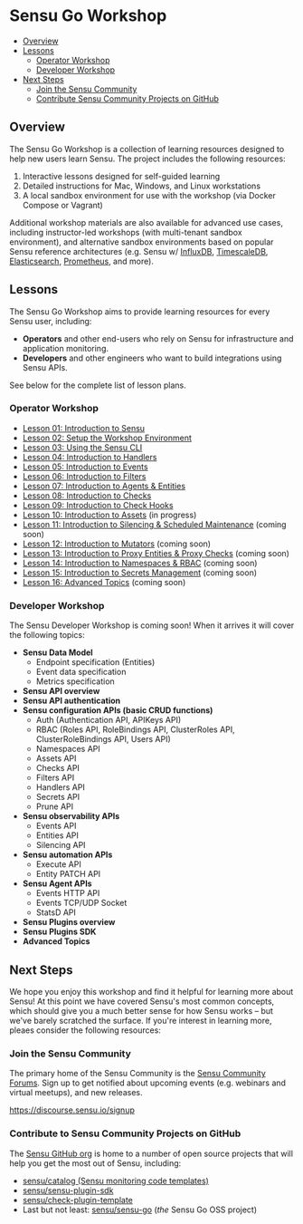 # Sensu Go Workshop

- [Overview](#overview)
- [Lessons](#lessons)
  - [Operator Workshop](#operator-workshop)
  - [Developer Workshop](#developer-workshop)
- [Next Steps](#next-steps)
  - [Join the Sensu Community](#join-the-sensu-community)
  - [Contribute Sensu Community Projects on GitHub](#contribute-to-sensu-community-projects-on-github)

## Overview

The Sensu Go Workshop is a collection of learning resources designed to help new users learn Sensu.
The project includes the following resources:

1. Interactive lessons designed for self-guided learning
2. Detailed instructions for Mac, Windows, and Linux workstations
3. A local sandbox environment for use with the workshop (via Docker Compose or Vagrant)

Additional workshop materials are also available for advanced use cases, including instructor-led workshops (with multi-tenant sandbox environment), and alternative sandbox environments based on popular Sensu reference architectures (e.g. Sensu w/ [InfluxDB][influxdb], [TimescaleDB][timescaledb], [Elasticsearch][elasticsearch], [Prometheus][prometheus], and more).

## Lessons

The Sensu Go Workshop aims to provide learning resources for every Sensu user, including:

- **Operators** and other end-users who rely on Sensu for infrastructure and application monitoring.
- **Developers** and other engineers who want to build integrations using Sensu APIs.

See below for the complete list of lesson plans.

### Operator Workshop

- [Lesson 01: Introduction to Sensu](/lessons/operator/01/README.md#readme)
- [Lesson 02: Setup the Workshop Environment](/lessons/operator/02/README.md#readme)
- [Lesson 03: Using the Sensu CLI](/lessons/operator/03/README.md#readme)
- [Lesson 04: Introduction to Handlers](/lessons/operator/04/README.md#readme)
- [Lesson 05: Introduction to Events](/lessons/operator/05/README.md#readme)
- [Lesson 06: Introduction to Filters](/lessons/operator/06/README.md#readme)
- [Lesson 07: Introduction to Agents & Entities](/lessons/operator/07/README.md#readme)
- [Lesson 08: Introduction to Checks](/lessons/operator/08/README.md#readme)
- [Lesson 09: Introduction to Check Hooks](/lessons/operator/09/README.md#readme)
- [Lesson 10: Introduction to Assets](/lessons/operator/10/README.md#readme) (in progress)
- [Lesson 11: Introduction to Silencing & Scheduled Maintenance](/lessons/operator/11/README.md#readme) (coming soon)
- [Lesson 12: Introduction to Mutators](/lessons/operator/12/README.md#readme) (coming soon)
- [Lesson 13: Introduction to Proxy Entities & Proxy Checks](/lessons/operator/13/README.md#readme) (coming soon)
- [Lesson 14: Introduction to Namespaces & RBAC](/lessons/operator/14/README.md#readme) (coming soon)
- [Lesson 15: Introduction to Secrets Management](/lessons/operator/15/README.md#readme) (coming soon)
- [Lesson 16: Advanced Topics](/lessons/operator/16/README.md#readme) (coming soon)

### Developer Workshop

The Sensu Developer Workshop is coming soon!
When it arrives it will cover the following topics:

- **Sensu Data Model**
  - Endpoint specification (Entities)
  - Event data specification
  - Metrics specification
- **Sensu API overview**
- **Sensu API authentication**
- **Sensu configuration APIs (basic CRUD functions)**
  - Auth (Authentication API, APIKeys API)
  - RBAC (Roles API, RoleBindings API, ClusterRoles API, ClusterRoleBindings API, Users API)
  - Namespaces API
  - Assets API
  - Checks API
  - Filters API
  - Handlers API
  - Secrets API
  - Prune API
- **Sensu observability APIs**
  - Events API
  - Entities API
  - Silencing API
- **Sensu automation APIs**
  - Execute API
  - Entity PATCH API
- **Sensu Agent APIs**
  - Events HTTP API
  - Events TCP/UDP Socket
  - StatsD API
- **Sensu Plugins overview**
- **Sensu Plugins SDK**
- **Advanced Topics**

## Next Steps

We hope you enjoy this workshop and find it helpful for learning more about Sensu!
At this point we have covered Sensu's most common concepts, which should give you a much better sense for how Sensu works – but we've barely scratched the surface.
If you're interest in learning more, pleaes consider the following resources:

### Join the Sensu Community

The primary home of the Sensu Community is the [Sensu Community Forums](https://discourse.sensu.io/signup).
Sign up to get notified about upcoming events (e.g. webinars and virtual
meetups), and new releases.

https://discourse.sensu.io/signup

### Contribute to Sensu Community Projects on GitHub

The [Sensu GitHub org](https://github.com/sensu) is home to a number of open source projects that will help you get the most out of Sensu, including:

- [sensu/catalog (Sensu monitoring code templates)](https://github.com/sensu/catalog)
- [sensu/sensu-plugin-sdk](https://github.com/sensu/sensu-plugin-sdk)
- [sensu/check-plugin-template](https://github.com/sensu/check-plugin-template)
- Last but not least: [sensu/sensu-go](https://github.com/sensu/sensu-go) (_the_ Sensu Go OSS project)

<!-- Links -->
[influxdb]: docker-compose-influx.yaml
[timescaledb]: docker-compose-timescaledb.yaml
[elasticsearch]: docker-compose-elasticsearch.yaml
[prometheus]: docker-compose-prometheus.yaml
